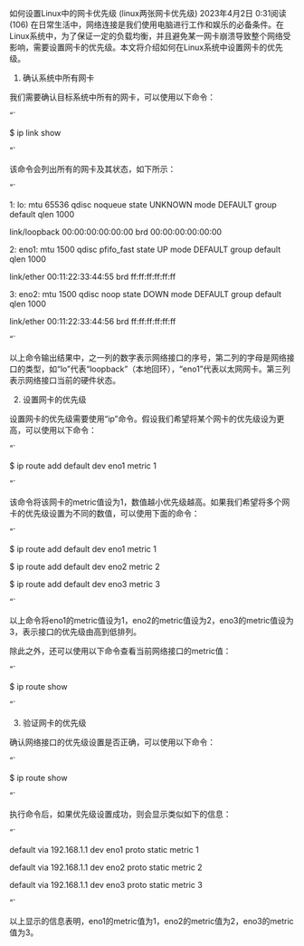如何设置Linux中的网卡优先级 (linux两张网卡优先级)
2023年4月2日 0:31阅读(106)
在日常生活中，网络连接是我们使用电脑进行工作和娱乐的必备条件。在Linux系统中，为了保证一定的负载均衡，并且避免某一网卡崩溃导致整个网络受影响，需要设置网卡的优先级。本文将介绍如何在Linux系统中设置网卡的优先级。

1. 确认系统中所有网卡

我们需要确认目标系统中所有的网卡，可以使用以下命令：

“`

$ ip link show

“`

该命令会列出所有的网卡及其状态，如下所示：

“`

1: lo: mtu 65536 qdisc noqueue state UNKNOWN mode DEFAULT group default qlen 1000

link/loopback 00:00:00:00:00:00 brd 00:00:00:00:00:00

2: eno1: mtu 1500 qdisc pfifo_fast state UP mode DEFAULT group default qlen 1000

link/ether 00:11:22:33:44:55 brd ff:ff:ff:ff:ff:ff

3: eno2: mtu 1500 qdisc noop state DOWN mode DEFAULT group default qlen 1000

link/ether 00:11:22:33:44:56 brd ff:ff:ff:ff:ff:ff

“`

以上命令输出结果中，之一列的数字表示网络接口的序号，第二列的字母是网络接口的类型，如“lo”代表“loopback”（本地回环），“eno1”代表以太网网卡。第三列表示网络接口当前的硬件状态。

2. 设置网卡的优先级

设置网卡的优先级需要使用“ip”命令。假设我们希望将某个网卡的优先级设为更高，可以使用以下命令：

“`

$ ip route add default dev eno1 metric 1

“`

该命令将该网卡的metric值设为1，数值越小优先级越高。如果我们希望将多个网卡的优先级设置为不同的数值，可以使用下面的命令：

“`

$ ip route add default dev eno1 metric 1

$ ip route add default dev eno2 metric 2

$ ip route add default dev eno3 metric 3

“`

以上命令将eno1的metric值设为1，eno2的metric值设为2，eno3的metric值设为3，表示接口的优先级由高到低排列。

除此之外，还可以使用以下命令查看当前网络接口的metric值：

“`

$ ip route show

“`

3. 验证网卡的优先级

确认网络接口的优先级设置是否正确，可以使用以下命令：

“`

$ ip route show

“`

执行命令后，如果优先级设置成功，则会显示类似如下的信息：

“`

default via 192.168.1.1 dev eno1 proto static metric 1

default via 192.168.1.1 dev eno2 proto static metric 2

default via 192.168.1.1 dev eno3 proto static metric 3

“`

以上显示的信息表明，eno1的metric值为1，eno2的metric值为2，eno3的metric值为3。
